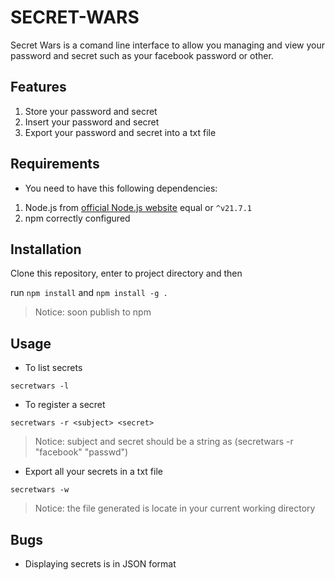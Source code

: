 # SECRET-WARS

Secret Wars is a comand line interface to allow you managing and view your password and secret
such as your facebook password or other.

## Features
1. Store your password and secret
2. Insert your password and secret
3. Export your password and secret into a txt file

## Requirements

- You need to have this following dependencies:
 1. Node.js from [official Node.js website](https://nodejs.org/en) equal or `^v21.7.1`
 2. npm correctly configured

## Installation

Clone this repository, enter to project directory and then 

run ```npm install``` and ```npm install -g .```

> Notice: soon publish to npm

## Usage

- To list secrets

```secretwars -l```

- To register a secret

```secretwars -r <subject> <secret>```

> Notice: subject and secret should be a string as (secretwars -r "facebook" "passwd")

- Export all your secrets in a txt file

```secretwars -w```

> Notice: the file generated is locate in your current working directory

## Bugs

- Displaying secrets is in JSON format